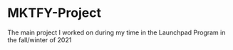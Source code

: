 # MKTFY-Project
The main project I worked on during my time in the Launchpad Program in the fall/winter of 2021
